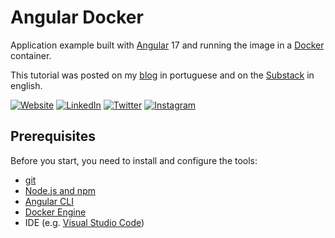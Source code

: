 # Angular Docker

Application example built with [Angular](https://angular.io/) 17 and running the image in a [Docker](https://www.docker.com/) container.

This tutorial was posted on my [blog](https://rodrigo.kamada.com.br/blog/criando-e-executando-uma-aplicacao-angular-em-um-conteiner-docker) in portuguese and on the [Substack](https://rodrigokamada.substack.com/p/creating-and-running-an-angular-application) in english.


[![Website](https://shields.braskam.com/v1/shields?name=website&format=rectangle&size=small&radius=5)](https://rodrigo.kamada.com.br)
[![LinkedIn](https://shields.braskam.com/v1/shields?name=linkedin&format=rectangle&size=small&radius=5)](https://www.linkedin.com/in/rodrigokamada)
[![Twitter](https://shields.braskam.com/v1/shields?name=twitter&format=rectangle&size=small&radius=5)](https://twitter.com/rodrigokamada)
[![Instagram](https://shields.braskam.com/v1/shields?name=instagram&format=rectangle&size=small&radius=5)](https://www.instagram.com/rodrigokamada)



## Prerequisites


Before you start, you need to install and configure the tools:

* [git](https://git-scm.com/)
* [Node.js and npm](https://nodejs.org/)
* [Angular CLI](https://angular.io/cli)
* [Docker Engine](https://docs.docker.com/engine/install/)
* IDE (e.g. [Visual Studio Code](https://code.visualstudio.com/))
